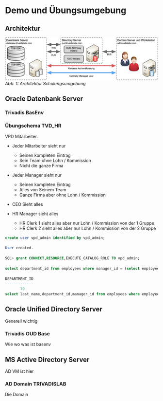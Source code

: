 # Demo und Übungsumgebung

## Architektur

!["Training Environment"](images/training_env.png)
*Abb. 1: Architektur Schulungsumgebung*

## Oracle Datenbank Server

### Trivadis BasEnv

### Übungschema TVD_HR

VPD Mitarbeiter.

- Jeder Mitarbeiter sieht nur
    - Seinen kompleten Eintrag
    - Sein Team ohne Lohn / Kommission
    - Nicht die ganze Firma

- Jeder Manager sieht nur
    - Seinen kompleten Eintrag
    - Alles von Seinem Team
    - Ganze Firma aber ohne Lohn / Kommission

- CEO Sieht alles

- HR Manager sieht alles
    - HR Clerk 1 sieht alles aber nur Lohn / Kommission von der 1 Gruppe
    - HR Clerk 2 sieht alles aber nur Lohn / Kommission von der 2 Gruppe

```sql
create user vpd_admin identified by vpd_admin;

User created.

SQL> grant CONNECT,RESOURCE,EXECUTE_CATALOG_ROLE TO vpd_admin;

select department_id from employees where manager_id = (select employee_id from employees where manager_id is null) and upper(last_name)='RIDER';

DEPARTMENT_ID
-------------
	   70
select last_name,department_id,manager_id from employees where employee_id = (select employee_id from employees where upper(last_name)='BOND');

```

## Oracle Unified Directory Server

Generell wichtig

### Trivadis OUD Base

Wie wo was ist basenv

## MS Active Directory Server

AD VM ist hier

### AD Domain TRIVADISLAB

Die Domain
